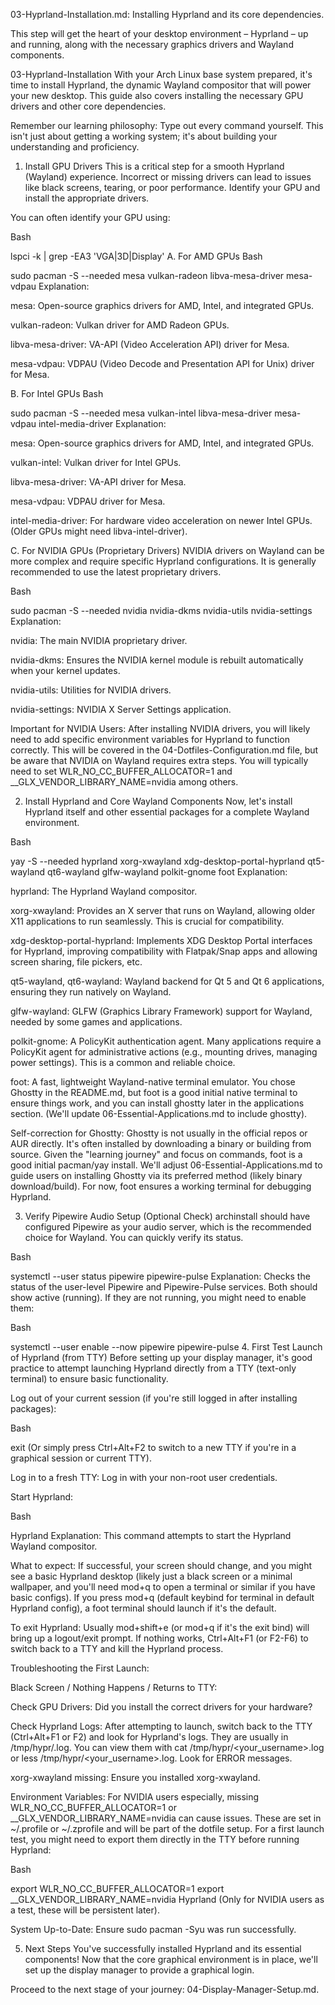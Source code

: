 03-Hyprland-Installation.md: Installing Hyprland and its core dependencies.

This step will get the heart of your desktop environment – Hyprland – up and running, along with the necessary graphics drivers and Wayland components.

03-Hyprland-Installation
With your Arch Linux base system prepared, it's time to install Hyprland, the dynamic Wayland compositor that will power your new desktop. This guide also covers installing the necessary GPU drivers and other core dependencies.

Remember our learning philosophy:
Type out every command yourself. This isn't just about getting a working system; it's about building your understanding and proficiency.

1. Install GPU Drivers
This is a critical step for a smooth Hyprland (Wayland) experience. Incorrect or missing drivers can lead to issues like black screens, tearing, or poor performance. Identify your GPU and install the appropriate drivers.

You can often identify your GPU using:

Bash

lspci -k | grep -EA3 'VGA|3D|Display'
A. For AMD GPUs
Bash

sudo pacman -S --needed mesa vulkan-radeon libva-mesa-driver mesa-vdpau
Explanation:

mesa: Open-source graphics drivers for AMD, Intel, and integrated GPUs.

vulkan-radeon: Vulkan driver for AMD Radeon GPUs.

libva-mesa-driver: VA-API (Video Acceleration API) driver for Mesa.

mesa-vdpau: VDPAU (Video Decode and Presentation API for Unix) driver for Mesa.

B. For Intel GPUs
Bash

sudo pacman -S --needed mesa vulkan-intel libva-mesa-driver mesa-vdpau intel-media-driver
Explanation:

mesa: Open-source graphics drivers for AMD, Intel, and integrated GPUs.

vulkan-intel: Vulkan driver for Intel GPUs.

libva-mesa-driver: VA-API driver for Mesa.

mesa-vdpau: VDPAU driver for Mesa.

intel-media-driver: For hardware video acceleration on newer Intel GPUs. (Older GPUs might need libva-intel-driver).

C. For NVIDIA GPUs (Proprietary Drivers)
NVIDIA drivers on Wayland can be more complex and require specific Hyprland configurations. It is generally recommended to use the latest proprietary drivers.

Bash

sudo pacman -S --needed nvidia nvidia-dkms nvidia-utils nvidia-settings
Explanation:

nvidia: The main NVIDIA proprietary driver.

nvidia-dkms: Ensures the NVIDIA kernel module is rebuilt automatically when your kernel updates.

nvidia-utils: Utilities for NVIDIA drivers.

nvidia-settings: NVIDIA X Server Settings application.

Important for NVIDIA Users:
After installing NVIDIA drivers, you will likely need to add specific environment variables for Hyprland to function correctly. This will be covered in the 04-Dotfiles-Configuration.md file, but be aware that NVIDIA on Wayland requires extra steps. You will typically need to set WLR_NO_CC_BUFFER_ALLOCATOR=1 and __GLX_VENDOR_LIBRARY_NAME=nvidia among others.

2. Install Hyprland and Core Wayland Components
Now, let's install Hyprland itself and other essential packages for a complete Wayland environment.

Bash

yay -S --needed hyprland xorg-xwayland xdg-desktop-portal-hyprland qt5-wayland qt6-wayland glfw-wayland polkit-gnome foot
Explanation:

hyprland: The Hyprland Wayland compositor.

xorg-xwayland: Provides an X server that runs on Wayland, allowing older X11 applications to run seamlessly. This is crucial for compatibility.

xdg-desktop-portal-hyprland: Implements XDG Desktop Portal interfaces for Hyprland, improving compatibility with Flatpak/Snap apps and allowing screen sharing, file pickers, etc.

qt5-wayland, qt6-wayland: Wayland backend for Qt 5 and Qt 6 applications, ensuring they run natively on Wayland.

glfw-wayland: GLFW (Graphics Library Framework) support for Wayland, needed by some games and applications.

polkit-gnome: A PolicyKit authentication agent. Many applications require a PolicyKit agent for administrative actions (e.g., mounting drives, managing power settings). This is a common and reliable choice.

foot: A fast, lightweight Wayland-native terminal emulator. You chose Ghostty in the README.md, but foot is a good initial native terminal to ensure things work, and you can install ghostty later in the applications section. (We'll update 06-Essential-Applications.md to include ghostty).

Self-correction for Ghostty: Ghostty is not usually in the official repos or AUR directly. It's often installed by downloading a binary or building from source. Given the "learning journey" and focus on commands, foot is a good initial pacman/yay install. We'll adjust 06-Essential-Applications.md to guide users on installing Ghostty via its preferred method (likely binary download/build). For now, foot ensures a working terminal for debugging Hyprland.

3. Verify Pipewire Audio Setup (Optional Check)
archinstall should have configured Pipewire as your audio server, which is the recommended choice for Wayland. You can quickly verify its status.

Bash

systemctl --user status pipewire pipewire-pulse
Explanation: Checks the status of the user-level Pipewire and Pipewire-Pulse services. Both should show active (running). If they are not running, you might need to enable them:

Bash

systemctl --user enable --now pipewire pipewire-pulse
4. First Test Launch of Hyprland (from TTY)
Before setting up your display manager, it's good practice to attempt launching Hyprland directly from a TTY (text-only terminal) to ensure basic functionality.

Log out of your current session (if you're still logged in after installing packages):

Bash

exit
(Or simply press Ctrl+Alt+F2 to switch to a new TTY if you're in a graphical session or current TTY).

Log in to a fresh TTY:
Log in with your non-root user credentials.

Start Hyprland:

Bash

Hyprland
Explanation: This command attempts to start the Hyprland Wayland compositor.

What to expect: If successful, your screen should change, and you might see a basic Hyprland desktop (likely just a black screen or a minimal wallpaper, and you'll need mod+q to open a terminal or similar if you have basic configs). If you press mod+q (default keybind for terminal in default Hyprland config), a foot terminal should launch if it's the default.

To exit Hyprland: Usually mod+shift+e (or mod+q if it's the exit bind) will bring up a logout/exit prompt. If nothing works, Ctrl+Alt+F1 (or F2-F6) to switch back to a TTY and kill the Hyprland process.

Troubleshooting the First Launch:

Black Screen / Nothing Happens / Returns to TTY:

Check GPU Drivers: Did you install the correct drivers for your hardware?

Check Hyprland Logs: After attempting to launch, switch back to the TTY (Ctrl+Alt+F1 or F2) and look for Hyprland's logs. They are usually in /tmp/hypr/<username>.log. You can view them with cat /tmp/hypr/<your_username>.log or less /tmp/hypr/<your_username>.log. Look for ERROR messages.

xorg-xwayland missing: Ensure you installed xorg-xwayland.

Environment Variables: For NVIDIA users especially, missing WLR_NO_CC_BUFFER_ALLOCATOR=1 or __GLX_VENDOR_LIBRARY_NAME=nvidia can cause issues. These are set in ~/.profile or ~/.zprofile and will be part of the dotfile setup. For a first launch test, you might need to export them directly in the TTY before running Hyprland:

Bash

export WLR_NO_CC_BUFFER_ALLOCATOR=1
export __GLX_VENDOR_LIBRARY_NAME=nvidia
Hyprland
(Only for NVIDIA users as a test, these will be persistent later).

System Up-to-Date: Ensure sudo pacman -Syu was run successfully.

5. Next Steps
You've successfully installed Hyprland and its essential components! Now that the core graphical environment is in place, we'll set up the display manager to provide a graphical login.

Proceed to the next stage of your journey: 04-Display-Manager-Setup.md.